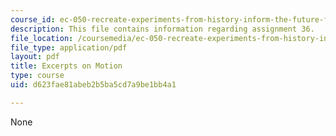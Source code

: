 ```yaml
---
course_id: ec-050-recreate-experiments-from-history-inform-the-future-from-the-past-galileo-january-iap-2010
description: This file contains information regarding assignment 36.
file_location: /coursemedia/ec-050-recreate-experiments-from-history-inform-the-future-from-the-past-galileo-january-iap-2010/d623fae81abeb2b5ba5cd7a9be1bb4a1_MITEC_050IAP10_assn36.pdf
file_type: application/pdf
layout: pdf
title: Excerpts on Motion
type: course
uid: d623fae81abeb2b5ba5cd7a9be1bb4a1

---
```

None